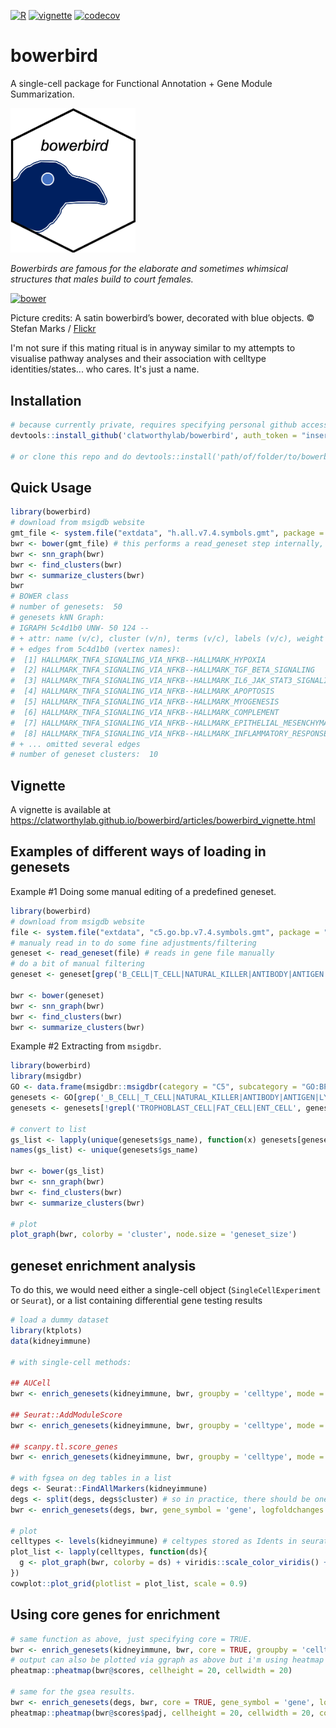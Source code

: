 [![R](https://github.com/clatworthylab/bowerbird/actions/workflows/r.yml/badge.svg?branch=master)](https://github.com/clatworthylab/bowerbird/actions/workflows/r.yml)
[![vignette](https://github.com/clatworthylab/bowerbird/actions/workflows/vignette.yml/badge.svg)](https://github.com/clatworthylab/bowerbird/actions/workflows/vignette.yml)
[![codecov](https://codecov.io/gh/clatworthylab/bowerbird/branch/master/graph/badge.svg?token=NPXokMhnc2)](https://codecov.io/gh/clatworthylab/bowerbird)

# bowerbird
A single-cell package for Functional Annotation + Gene Module Summarization.

<img src="img/logo.png" alt="bower" width="200"/>

*Bowerbirds are famous for the elaborate and sometimes whimsical structures that males build to court females.*

<a href="https://blog.nature.org/science/2021/01/04/bowerbirds-meet-the-bird-worlds-kleptomaniac-love-architects/"><img src="https://blog.nature.org/science/files/2020/11/32487196918_8dd537c82a_k.jpg" alt="bower" width="400"/></a>

Picture credits:
A satin bowerbird’s bower, decorated with blue objects. © Stefan Marks / [Flickr](https://www.flickr.com/photos/stefan_marks/32487196918/)

I'm not sure if this mating ritual is in anyway similar to my attempts to visualise pathway analyses and their association with celltype identities/states... who cares. It's just a name.

## Installation
```R
# because currently private, requires specifying personal github access token
devtools::install_github('clatworthylab/bowerbird', auth_token = "insert_your_personal_github_access_token")

# or clone this repo and do devtools::install('path/of/folder/to/bowerbird')
```

## Quick Usage
```R
library(bowerbird)
# download from msigdb website
gmt_file <- system.file("extdata", "h.all.v7.4.symbols.gmt", package = "bowerbird")
bwr <- bower(gmt_file) # this performs a read_geneset step internally, which accepts .gmt, .gmx, .csv, .tsv, .txt, or R objects as list or data.frame format.
bwr <- snn_graph(bwr)
bwr <- find_clusters(bwr)
bwr <- summarize_clusters(bwr)
bwr
# BOWER class
# number of genesets:  50
# genesets kNN Graph:
# IGRAPH 5c4d1b0 UNW- 50 124 --
# + attr: name (v/c), cluster (v/n), terms (v/c), labels (v/c), weight (e/n)
# + edges from 5c4d1b0 (vertex names):
#  [1] HALLMARK_TNFA_SIGNALING_VIA_NFKB--HALLMARK_HYPOXIA
#  [2] HALLMARK_TNFA_SIGNALING_VIA_NFKB--HALLMARK_TGF_BETA_SIGNALING
#  [3] HALLMARK_TNFA_SIGNALING_VIA_NFKB--HALLMARK_IL6_JAK_STAT3_SIGNALING
#  [4] HALLMARK_TNFA_SIGNALING_VIA_NFKB--HALLMARK_APOPTOSIS
#  [5] HALLMARK_TNFA_SIGNALING_VIA_NFKB--HALLMARK_MYOGENESIS
#  [6] HALLMARK_TNFA_SIGNALING_VIA_NFKB--HALLMARK_COMPLEMENT
#  [7] HALLMARK_TNFA_SIGNALING_VIA_NFKB--HALLMARK_EPITHELIAL_MESENCHYMAL_TRANSITION
#  [8] HALLMARK_TNFA_SIGNALING_VIA_NFKB--HALLMARK_INFLAMMATORY_RESPONSE
# + ... omitted several edges
# number of geneset clusters:  10
```

## Vignette
A vignette is available at https://clatworthylab.github.io/bowerbird/articles/bowerbird_vignette.html

## Examples of different ways of loading in genesets

Example #1 Doing some manual editing of a predefined geneset.
```R
library(bowerbird)
# download from msigdb website
file <- system.file("extdata", "c5.go.bp.v7.4.symbols.gmt", package = "bowerbird")
# manualy read in to do some fine adjustments/filtering
geneset <- read_geneset(file) # reads in gene file manually
# do a bit of manual filtering
geneset <- geneset[grep('B_CELL|T_CELL|NATURAL_KILLER|ANTIBODY|ANTIGEN|LYMPHOCYTE|IMMUNE|INTERFERON|TOLL|INNATE|ADAPTIVE', names(geneset))]

bwr <- bower(geneset)
bwr <- snn_graph(bwr)
bwr <- find_clusters(bwr)
bwr <- summarize_clusters(bwr)
```

Example #2 Extracting from `msigdbr`.
```R
library(bowerbird)
library(msigdbr)
GO <- data.frame(msigdbr::msigdbr(category = "C5", subcategory = "GO:BP"))
genesets <- GO[grep('_B_CELL|_T_CELL|NATURAL_KILLER|ANTIBODY|ANTIGEN|LYMPHOCYTE|IMMUNE|INTERFERON|TOLL|INNATE|ADAPTIVE', GO$gs_name), ]
genesets <- genesets[!grepl('TROPHOBLAST_CELL|FAT_CELL|ENT_CELL', genesets$gs_name), ]

# convert to list
gs_list <- lapply(unique(genesets$gs_name), function(x) genesets[genesets$gs_name %in% x, "gene_symbol"])
names(gs_list) <- unique(genesets$gs_name)

bwr <- bower(gs_list)
bwr <- snn_graph(bwr)
bwr <- find_clusters(bwr)
bwr <- summarize_clusters(bwr)

# plot
plot_graph(bwr, colorby = 'cluster', node.size = 'geneset_size')
```

## geneset enrichment analysis
To do this, we would need either a single-cell object (`SingleCellExperiment` or `Seurat`), or a list containing differential gene testing results
```R
# load a dummy dataset
library(ktplots)
data(kidneyimmune)

# with single-cell methods:

## AUCell
bwr <- enrich_genesets(kidneyimmune, bwr, groupby = 'celltype', mode = 'AUCell')

## Seurat::AddModuleScore
bwr <- enrich_genesets(kidneyimmune, bwr, groupby = 'celltype', mode = 'Seurat')

## scanpy.tl.score_genes
bwr <- enrich_genesets(kidneyimmune, bwr, groupby = 'celltype', mode = 'scanpy')

# with fgsea on deg tables in a list
degs <- Seurat::FindAllMarkers(kidneyimmune)
degs <- split(degs, degs$cluster) # so in practice, there should be one DEG table per comparison in a list.
bwr <- enrich_genesets(degs, bwr, gene_symbol = 'gene', logfoldchanges = 'avg_log2FC',  pvals = 'p_val')

# plot
celltypes <- levels(kidneyimmune) # celtypes stored as Idents in seurat object.
plot_list <- lapply(celltypes, function(ds){
  g <- plot_graph(bwr, colorby = ds) + viridis::scale_color_viridis() + theme(plot.title = element_text(size = 8, face = "bold"))
})
cowplot::plot_grid(plotlist = plot_list, scale = 0.9)
```
## Using core genes for enrichment
```R
# same function as above, just specifying core = TRUE.
bwr <- enrich_genesets(kidneyimmune, bwr, core = TRUE, groupby = 'celltype') # if mode is not specified, defaults to AUCell.
# output can also be plotted via ggraph as above but i'm using heatmap for convenience.
pheatmap::pheatmap(bwr@scores, cellheight = 20, cellwidth = 20)

# same for the gsea results.
bwr <- enrich_genesets(degs, bwr, core = TRUE, gene_symbol = 'gene', logfoldchanges = 'avg_logFC',  pvals = 'p_val')
pheatmap::pheatmap(bwr@scores$padj, cellheight = 20, cellwidth = 20, color = viridis::viridis(50, direction = -1))
```
